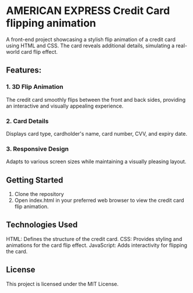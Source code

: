 # AMERICAN EXPRESS Credit Card flipping animation
A front-end project showcasing a stylish flip animation of a credit card using HTML and CSS. The card reveals additional details, simulating a real-world card flip effect.

## Features:
### 1. 3D Flip Animation
The credit card smoothly flips between the front and back sides, providing an interactive and visually appealing experience.

### 2. Card Details 
Displays card type, cardholder's name, card number, CVV, and expiry date.

### 3. Responsive Design 
Adapts to various screen sizes while maintaining a visually pleasing layout.

## Getting Started
1. Clone the repository
2. Open index.html in your preferred web browser to view the credit card flip animation.

## Technologies Used
HTML: Defines the structure of the credit card.
CSS: Provides styling and animations for the card flip effect.
JavaScript: Adds interactivity for flipping the card.

## License
This project is licensed under the MIT License.
